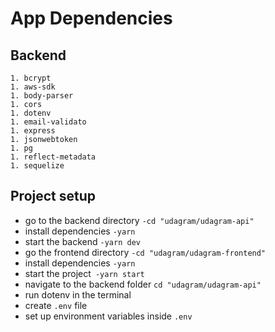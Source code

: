 # App Dependencies

## Backend

```
1. bcrypt
1. aws-sdk
1. body-parser
1. cors
1. dotenv
1. email-validato
1. express
1. jsonwebtoken
1. pg
1. reflect-metadata
1. sequelize
```

## Project setup

- go to the backend directory `-cd "udagram/udagram-api" `
- install dependencies `-yarn`
- start the backend `-yarn dev`
- go the frontend directory `-cd "udagram/udagram-frontend"`
- install dependencies `-yarn`
- start the project` -yarn start`
- navigate to the backend folder `cd "udagram/udagram-api" `
- run dotenv in the terminal
- create `.env` file
- set up environment variables inside `.env`
